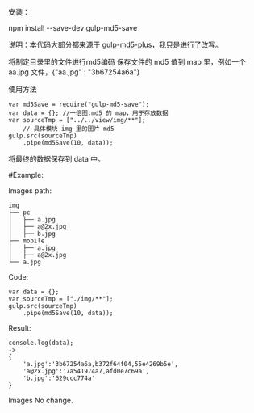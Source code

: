 安装：

npm install --save-dev gulp-md5-save

说明：本代码大部分都来源于 [gulp-md5-plus](https://github.com/wpfpizicai/gulp-md5-plus)，我只是进行了改写。

将制定目录里的文件进行md5编码
保存文件的 md5 值到 map 里，例如一个 aa.jpg 文件，{"aa.jpg" : "3b67254a6a"} 

使用方法

	var md5Save = require("gulp-md5-save");
	var data = {}; //一倍图:md5 的 map，用于存放数据
	var sourceTmp = ["../../view/img/**"];
        // 具体模块 img 里的图片 md5
    gulp.src(sourceTmp)
        .pipe(md5Save(10, data));

将最终的数据保存到 data 中。

#Example:

Images path:

	img
	├── pc
	│   ├── a.jpg
	│   ├── a@2x.jpg
	│   ├── b.jpg
	├── mobile
	│   ├── a.jpg
	│   ├── a@2x.jpg
	└── a.jpg

Code:

	var data = {}; 
	var sourceTmp = ["./img/**"];
    gulp.src(sourceTmp)
        .pipe(md5Save(10, data));

Result:

	console.log(data);
	->
	{
		'a.jpg':'3b67254a6a,b372f64f04,55e4269b5e',
		'a@2x.jpg':'7a541974a7,afd0e7c69a',
		'b.jpg':'629ccc774a'
	}

Images No change.

